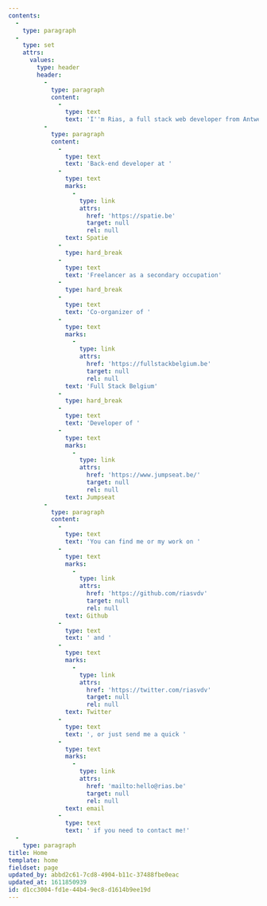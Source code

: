 ```yaml
---
contents:
  -
    type: paragraph
  -
    type: set
    attrs:
      values:
        type: header
        header:
          -
            type: paragraph
            content:
              -
                type: text
                text: 'I''m Rias, a full stack web developer from Antwerp specialized in Laravel, Statamic & Craft CMS'
          -
            type: paragraph
            content:
              -
                type: text
                text: 'Back-end developer at '
              -
                type: text
                marks:
                  -
                    type: link
                    attrs:
                      href: 'https://spatie.be'
                      target: null
                      rel: null
                text: Spatie
              -
                type: hard_break
              -
                type: text
                text: 'Freelancer as a secondary occupation'
              -
                type: hard_break
              -
                type: text
                text: 'Co-organizer of '
              -
                type: text
                marks:
                  -
                    type: link
                    attrs:
                      href: 'https://fullstackbelgium.be'
                      target: null
                      rel: null
                text: 'Full Stack Belgium'
              -
                type: hard_break
              -
                type: text
                text: 'Developer of '
              -
                type: text
                marks:
                  -
                    type: link
                    attrs:
                      href: 'https://www.jumpseat.be/'
                      target: null
                      rel: null
                text: Jumpseat
          -
            type: paragraph
            content:
              -
                type: text
                text: 'You can find me or my work on '
              -
                type: text
                marks:
                  -
                    type: link
                    attrs:
                      href: 'https://github.com/riasvdv'
                      target: null
                      rel: null
                text: Github
              -
                type: text
                text: ' and '
              -
                type: text
                marks:
                  -
                    type: link
                    attrs:
                      href: 'https://twitter.com/riasvdv'
                      target: null
                      rel: null
                text: Twitter
              -
                type: text
                text: ', or just send me a quick '
              -
                type: text
                marks:
                  -
                    type: link
                    attrs:
                      href: 'mailto:hello@rias.be'
                      target: null
                      rel: null
                text: email
              -
                type: text
                text: ' if you need to contact me!'
  -
    type: paragraph
title: Home
template: home
fieldset: page
updated_by: abbd2c61-7cd8-4904-b11c-37488fbe0eac
updated_at: 1611850939
id: d1cc3004-fd1e-44b4-9ec8-d1614b9ee19d
---
```

